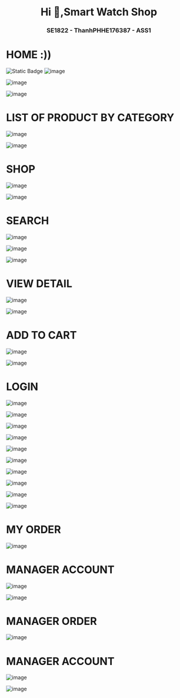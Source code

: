 <h1 align="center">Hi 👋,Smart Watch Shop</h1>
<p align="center">
  <h3 align="center">SE1822 - ThanhPHHE176387 - ASS1 </h3>
</p>

# HOME :))
![Static Badge](https://img.shields.io/badge/HOME-GREEN)
![image](https://github.com/Thanh158za/SE1822-ThanhPHHE176387-ASS1/assets/137173876/78a9c840-6eeb-4d40-930c-cf35cdbd8779)

![image](https://github.com/Thanh158za/SE1822-ThanhPHHE176387-ASS1/assets/137173876/a472e076-15b2-4e28-a798-d9b6c35a76bc)

![image](https://github.com/Thanh158za/SE1822-ThanhPHHE176387-ASS1/assets/137173876/23666910-daa8-404c-a6b8-00ea6e287850)


# LIST OF PRODUCT BY CATEGORY

![image](https://github.com/Thanh158za/SE1822-ThanhPHHE176387-ASS1/assets/137173876/ddc171e7-d106-4df7-8306-c8ded3f55cbe)

![image](https://github.com/Thanh158za/SE1822-ThanhPHHE176387-ASS1/assets/137173876/4d68e65a-daeb-4cdc-9aab-53ecb6288750)


# SHOP

![image](https://github.com/Thanh158za/SE1822-ThanhPHHE176387-ASS1/assets/137173876/34e9a4b2-e0e7-4f33-b81c-27a8327ac434)

![image](https://github.com/Thanh158za/SE1822-ThanhPHHE176387-ASS1/assets/137173876/28ce73ff-6bbb-4a09-b10e-8a8cc3e248d9)




# SEARCH

![image](https://github.com/Thanh158za/SE1822-ThanhPHHE176387-ASS1/assets/137173876/392ef30e-ea7a-4026-bf7a-8163b5eba5c5)

![image](https://github.com/Thanh158za/SE1822-ThanhPHHE176387-ASS1/assets/137173876/0e739656-c2d3-4691-a0aa-1834277377eb)

![image](https://github.com/Thanh158za/SE1822-ThanhPHHE176387-ASS1/assets/137173876/1b3ca6a1-baad-4b03-89d9-b723702861a6)



# VIEW DETAIL

![image](https://github.com/Thanh158za/SE1822-ThanhPHHE176387-ASS1/assets/137173876/af8519d6-8b0b-4f10-b5af-343c7b6bb0ea)

![image](https://github.com/Thanh158za/SE1822-ThanhPHHE176387-ASS1/assets/137173876/feb040de-083a-4dc2-8d6a-6ed2f9d7cab0)



# ADD TO CART

![image](https://github.com/Thanh158za/SE1822-ThanhPHHE176387-ASS1/assets/137173876/af8519d6-8b0b-4f10-b5af-343c7b6bb0ea)

![image](https://github.com/Thanh158za/SE1822-ThanhPHHE176387-ASS1/assets/137173876/7117b4e9-1831-4e92-bb40-28c988145b6e)



# LOGIN

![image](https://github.com/Thanh158za/SE1822-ThanhPHHE176387-ASS1/assets/137173876/4526c1db-9d79-4a5d-8fe1-78429675e567)

![image](https://github.com/Thanh158za/SE1822-ThanhPHHE176387-ASS1/assets/137173876/bccee23f-9b75-464b-afbc-5354a5c7090c)


![image](https://github.com/Thanh158za/SE1822-ThanhPHHE176387-ASS1/assets/137173876/4e2fe04e-c5e3-47c2-bb26-eec11aed0974)

![image](https://github.com/Thanh158za/SE1822-ThanhPHHE176387-ASS1/assets/137173876/605188ac-9c0d-458c-b3d8-ebaebc67c89d)

![image](https://github.com/Thanh158za/SE1822-ThanhPHHE176387-ASS1/assets/137173876/3f55afc8-2123-4d02-ac94-28efb53037e1)

![image](https://github.com/Thanh158za/SE1822-ThanhPHHE176387-ASS1/assets/137173876/15bc59a7-497b-408a-a9d9-bbe4a3b6e359)

![image](https://github.com/Thanh158za/SE1822-ThanhPHHE176387-ASS1/assets/137173876/0b6a67fe-0dbf-454a-a96f-48f32d1e431a)

![image](https://github.com/Thanh158za/SE1822-ThanhPHHE176387-ASS1/assets/137173876/a1677c79-e8b3-484a-8733-ec84b5426493)

![image](https://github.com/Thanh158za/SE1822-ThanhPHHE176387-ASS1/assets/137173876/7ab6c0f9-5476-4cae-9045-3596aa67bf43)

![image](https://github.com/Thanh158za/SE1822-ThanhPHHE176387-ASS1/assets/137173876/58045f35-6417-41d8-95b9-bcd0c2925ca4)



# MY ORDER

![image](https://github.com/Thanh158za/SE1822-ThanhPHHE176387-ASS1/assets/137173876/072d6059-feba-492d-9065-7870cdbcb998)



# MANAGER ACCOUNT

![image](https://github.com/Thanh158za/SE1822-ThanhPHHE176387-ASS1/assets/137173876/9fb9dc23-6074-45a6-85ed-0b8e0bcd2ece)

![image](https://github.com/Thanh158za/SE1822-ThanhPHHE176387-ASS1/assets/137173876/e7914194-e37f-443d-81ab-60017703d581)



# MANAGER ORDER

![image](https://github.com/Thanh158za/SE1822-ThanhPHHE176387-ASS1/assets/137173876/164fd122-7fb5-49c1-b92a-dcf5435d7232)



# MANAGER ACCOUNT

![image](https://github.com/Thanh158za/SE1822-ThanhPHHE176387-ASS1/assets/137173876/86cdfe16-eb02-424b-ae11-658688caa994)

![image](https://github.com/Thanh158za/SE1822-ThanhPHHE176387-ASS1/assets/137173876/3077a4cf-fb64-468b-8861-7c37ed70f69b)



























